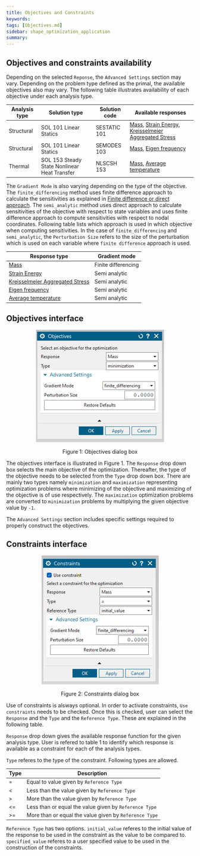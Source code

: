```yaml
---
title: Objectives and Constraints
keywords: 
tags: [Objectives.md]
sidebar: shape_optimization_application
summary: 
---
```


## Objectives and constraints availability

Depending on the selected `Reponse`, the `Advanced Settings` section may vary. Depending on the problem type defined as the primal, the available objectives also may vary. The following table illustrates availability of each objective under each analysis type.

| Analysis type | Solution type                                | Solution code | Available responses                                  |
|---------------|----------------------------------------------|---------------|------------------------------------------------------|
| Structural    | SOL 101 Linear Statics                       | SESTATIC 101  | [Mass](Responses/mass.html), [Strain Energy](Responses/strain_energy.html), [Kreisselmeier Aggregated Stress](Responses/kreisselmeier_aggregated_stress.html) |
| Structural    | SOL 101 Linear Statics                       | SEMODES 103   | [Mass](Responses/mass.html), [Eigen frequency](Responses/eigen_frequency.html)                                |
| Thermal       | SOL 153 Steady State Nonlinear Heat Transfer | NLSCSH 153    | [Mass](Responses/mass.html), [Average temperature](Responses/average_temperature.html)                            |

The `Gradient Mode` is also varying depending on the type of the objective. The `finite_differencing` method uses finite difference approach to calculate the sensitivities as explained in [Finite difference or direct approach](../General/Sensitivity_Analysis/Finite_difference_or_direct_approach.html). The `semi_analytic` method uses direct approach to calculate sensitivities of the objective with respect to state variables and uses finite difference approach to compute sensitivities with respect to nodal coordinates. Following table lists which approach is used in which objective when computing sensitivities. In the case of `finite_differencing` and `semi_analytic`, the `Perturbation Size` refers to the size of the perturbation which is used on each variable where `finite difference` approach is used.

| Response type                   | Gradient mode       |
|---------------------------------|---------------------|
| [Mass](Responses/mass.html)                            | Finite differencing |
| [Strain Energy](Responses/strain_energy.html)                 | Semi analytic       |
| [Kreisselmeier Aggregated Stress](Responses/kreisselmeier_aggregated_stress.html) | Semi analytic       |
| [Eigen frequency](Responses/eigen_frequency.html)                 | Semi analytic       |
| [Average temperature](Responses/average_temperature.html)             | Semi analytic       |

## Objectives interface

<p align="center">
    <img src="images/objectives.png" alt="Objectives dialog box"/>
</p>
<p align="center">Figure 1: Objectives dialog box</p>

The objectives interface is illustrated in Figure 1. The `Response` drop down box selects the main objective of the optimization. Thereafter, the type of the objective needs to be selected from the `Type` drop down box. There are mainly two types namely `minimization` and `maximization` representing optimization problems where minimizing of the objective and maximizing of the objective is of use respectively. The `maximization` optimization problems are converted to `minimization` problems by multiplying the given objective value by `-1`.

The `Advanced Settings` section includes specific settings required to properly construct the objectives.

## Constraints interface

<p align="center">
    <img src="images/constraints_mass.png" alt="Constraints dialog box"/>
</p>
<p align="center">Figure 2: Constraints dialog box</p>

Use of constraints is alsways optional. In order to activate constraints, `Use constraints` needs to be checked. Once this is checked, user can select the `Response` and the `Type` and the `Reference Type`. These are explained in the following table.

`Response` drop down gives the available response function for the given analysis type. User is refered to table 1 to identify which response is available as a constraint for each of the analysis types.

`Type` referes to the type of the constraint. Following types are allowed.

| Type | Description|
|------|------------|
|=     | Equal to value given by `Reference Type`|
|<     | Less than the value given by `Reference Type` |
|>     | More than the value given by `Reference Type` |
|<=    | Less than or equal the value given by `Reference Type` |
|>=    | More than or equal the value given by `Reference Type` |

`Reference Type` has two options. `initial_value` referes to the initial value of the response to be used in the constraint as the value to be compared to. `specified_value` referes to a user specified value to be used in the construction of the constraints.


